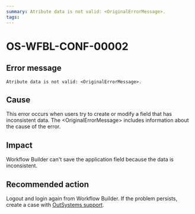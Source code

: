 ```yaml
---
summary: Atribute data is not valid: <OriginalErrorMessage>.
tags:
---
```


# OS-WFBL-CONF-00002

## Error message

`Atribute data is not valid: <OriginalErrorMessage>.`

## Cause

This error occurs when users try to create or modify a field that has inconsistent data.
The &lt;OriginalErrorMessage&gt; includes information about the cause of the error.

## Impact

Workflow Builder can't save the application field because the data is inconsistent. 

## Recommended action

Logout and login again from Workflow Builder. If the problem persists, create a case with [OutSystems support](https://success.outsystems.com/Support).
